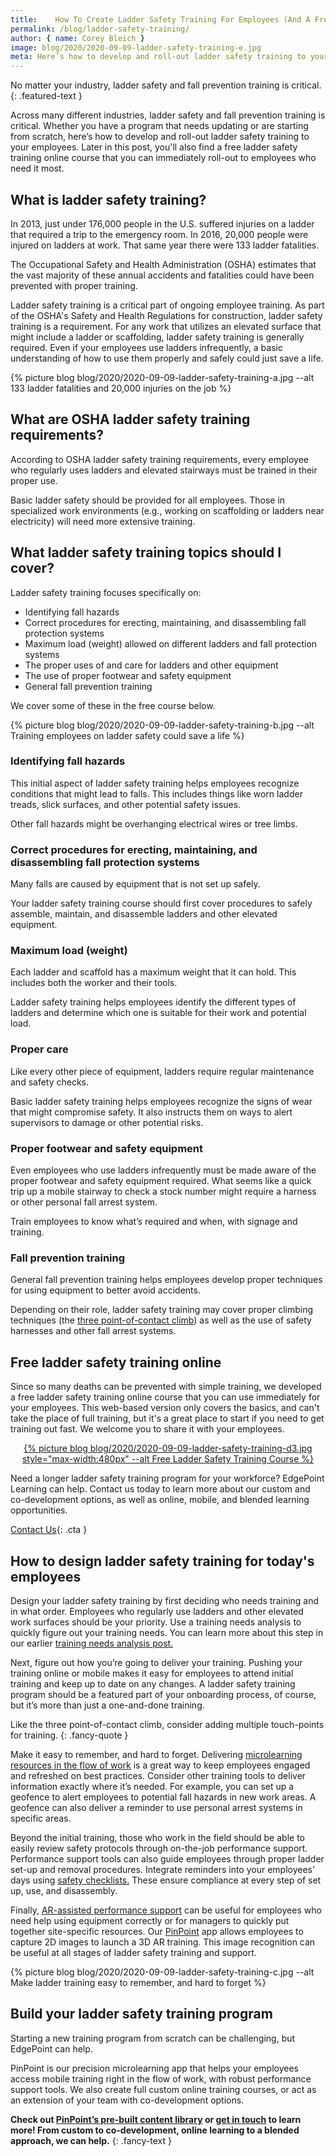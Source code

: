 ```yaml
---
title:    How To Create Ladder Safety Training For Employees (And A Free Course!)
permalink: /blog/ladder-safety-training/
author: { name: Corey Bleich }
image: blog/2020/2020-09-09-ladder-safety-training-e.jpg
meta: Here’s how to develop and roll-out ladder safety training to your employees, along with a free ladder safety training online course that covers the basics.
---
```


No matter your industry, ladder safety and fall prevention training is critical.
{: .featured-text }

Across many different industries, ladder safety and fall prevention training is critical. Whether you have a program that needs updating or are starting from scratch, here’s how to develop and roll-out ladder safety training to your employees. Later in this post, you'll also find a free ladder safety training online course that you can immediately roll-out to employees who need it most. 

## What is ladder safety training? 

In 2013, just under 176,000 people in the U.S. suffered injuries on a ladder that required a trip to the emergency room. In 2016, 20,000 people were injured on ladders at work. That same year there were 133 ladder fatalities. 

The Occupational Safety and Health Administration (OSHA) estimates that the vast majority of these annual accidents and fatalities could have been prevented with proper training. 

Ladder safety training is a critical part of ongoing employee training. As part of the OSHA's Safety and Health Regulations for construction, ladder safety training is a requirement. For any work that utilizes an elevated surface that might include a ladder or scaffolding, ladder safety training is generally required. Even if your employees use ladders infrequently, a basic understanding of how to use them properly and safely could just save a life. 

{% picture blog blog/2020/2020-09-09-ladder-safety-training-a.jpg --alt 133 ladder fatalities and 20,000 injuries on the job %}

## What are OSHA ladder safety training requirements? 

According to OSHA ladder safety training requirements, every employee who regularly uses ladders and elevated stairways must be trained in their proper use. 

Basic ladder safety should be provided for all employees. Those in specialized work environments (e.g., working on scaffolding or ladders near electricity) will need more extensive training.

## What ladder safety training topics should I cover? 

Ladder safety training focuses specifically on:

 * Identifying fall hazards
 * Correct procedures for erecting, maintaining, and disassembling fall protection systems
 * Maximum load (weight) allowed on different ladders and fall protection systems
 * The proper uses of and care for ladders and other equipment
 * The use of proper footwear and safety equipment
 * General fall prevention training 

We cover some of these in the free course below.

{% picture blog blog/2020/2020-09-09-ladder-safety-training-b.jpg --alt Training employees on ladder safety could save a life %}

### Identifying fall hazards

This initial aspect of ladder safety training helps employees recognize conditions that might lead to falls. This includes things like worn ladder treads, slick surfaces, and other potential safety issues. 

Other fall hazards might be overhanging electrical wires or tree limbs.

### Correct procedures for erecting, maintaining, and disassembling fall protection systems

Many falls are caused by equipment that is not set up safely. 

Your ladder safety training course should first cover procedures to safely assemble, maintain, and disassemble ladders and other elevated equipment.

### Maximum load (weight) 

Each ladder and scaffold has a maximum weight that it can hold. This includes both the worker and their tools. 

Ladder safety training helps employees identify the different types of ladders and determine which one is suitable for their work and potential load. 

### Proper care

Like every other piece of equipment, ladders require regular maintenance and safety checks. 

Basic ladder safety training helps employees recognize the signs of wear that might compromise safety. It also instructs them on ways to alert supervisors to damage or other potential risks. 

### Proper footwear and safety equipment

Even employees who use ladders infrequently must be made aware of the proper footwear and safety equipment required. What seems like a quick trip up a mobile stairway to check a stock number might require a harness or other personal fall arrest system. 

Train employees to know what’s required and when, with signage and training. 

### Fall prevention training 

General fall prevention training helps employees develop proper techniques for using equipment to better avoid accidents. 

Depending on their role, ladder safety training may cover proper climbing techniques (the [three point-of-contact climb](https://www.americanladderinstitute.org/page/BasicLadderSafety)) as well as the use of safety harnesses and other fall arrest systems.

## Free ladder safety training online 

Since so many deaths can be prevented with simple training, we developed a free ladder safety training online course that you can use immediately for your employees. This web-based version only covers the basics, and can't take the place of full training, but it's a great place to start if you need to get training out fast. We welcome you to share it with your employees.

<p style="text-align: center" class="marginBot">
  <a href="https://rise.articulate.com/share/bfe0aUdV6GFgTIJrtROshE5kKd__fEsm#/" target="_blank">
    {% picture blog blog/2020/2020-09-09-ladder-safety-training-d3.jpg style="max-width:480px" --alt Free Ladder Safety Training Course %}
  </a>
</p>

Need a longer ladder safety training program for your workforce? EdgePoint Learning can help. Contact us today to learn more about our custom and co-development options, as well as online, mobile, and blended learning opportunities. 

[Contact Us](/contact){: .cta }

## How to design ladder safety training for today's employees 

Design your ladder safety training by first deciding who needs training and in what order. Employees who regularly use ladders and other elevated work surfaces should be your priority. Use a training needs analysis to quickly figure out your training needs. You can learn more about this step in our earlier [training needs analysis post.](/blog/training-needs-analysis/) 

Next, figure out how you’re going to deliver your training. Pushing your training online or mobile makes it easy for employees to attend initial training and keep up to date on any changes. A ladder safety training program should be a featured part of your onboarding process, of course, but it’s more than just a one-and-done training.

Like the three point-of-contact climb, consider adding multiple touch-points for training. 
{: .fancy-quote }

Make it easy to remember, and hard to forget. Delivering [microlearning resources in the flow of work](https://www.pinpointworkforce.com/post/microlearing-in-the-flow-of-work) is a great way to keep employees engaged and refreshed on best practices. Consider other training tools to deliver information exactly where it’s needed. For example, you can set up a geofence to alert employees to potential fall hazards in new work areas. A geofence can also deliver a reminder to use personal arrest systems in specific areas. 

Beyond the initial training, those who work in the field should be able to easily review safety protocols through on-the-job performance support. Performance support tools can also guide employees through proper ladder set-up and removal procedures. Integrate reminders into your employees' days using [safety checklists.](https://www.pinpointworkforce.com/post/feature-spotlight-checklists) These ensure compliance at every step of set up, use, and disassembly. 

Finally, [AR-assisted performance support](https://www.pinpointworkforce.com/post/new-feature-image-recognition) can be useful for employees who need help using equipment correctly or for managers to quickly put together site-specific resources. Our [PinPoint](https://www.pinpointworkforce.com/) app allows employees to capture 2D images to launch a 3D AR training. This image recognition can be useful at all stages of ladder safety training and support.

{% picture blog blog/2020/2020-09-09-ladder-safety-training-c.jpg --alt Make ladder training easy to remember, and hard to forget %}

## Build your ladder safety training program 

Starting a new training program from scratch can be challenging, but EdgePoint can help. 

PinPoint is our precision microlearning app that helps your employees access mobile training right in the flow of work, with robust performance support tools. We also create full custom online training courses, or act as an extension of your team with co-development options.  

**Check out [PinPoint’s pre-built content library](https://www.pinpointworkforce.com/content) or [get in touch](/contact/) to learn more! From custom to co-development, online learning to a blended approach, we can help.**
{: .fancy-text }